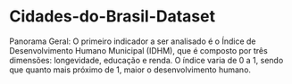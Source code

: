 # Cidades-do-Brasil-Dataset
Panorama Geral:  O primeiro indicador a ser analisado é o Índice de Desenvolvimento Humano Municipal (IDHM), que é composto por três dimensões: longevidade, educação e renda. O índice varia de 0 a 1, sendo que quanto mais próximo de 1, maior o desenvolvimento humano.
